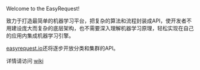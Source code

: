 Welcome to the EasyRequest!

致力于打造最简单的机器学习平台，把复杂的算法和流程封装成API，使开发者不用建设庞大而复杂的底层架构，也不需要深入理解机器学习原理，轻松实现在自己的应用内集成机器学习引擎。

[easyrequest.io](http://easyrequest.io)还将逐步开放分类和集群的API。

详情请访问 [wiki](https://github.com/easyrequest/easyrequest-docs/wiki)

